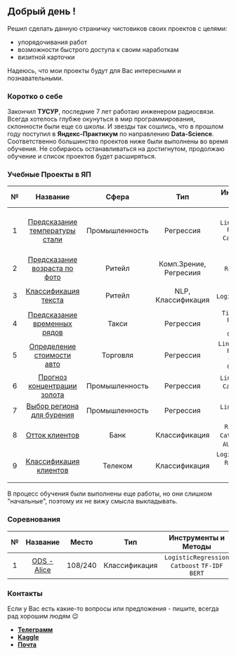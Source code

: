 ## Добрый день !

Решил сделать данную страничку чистовиков своих проектов с целями:
- упорядочивания работ
- возможности быстрого доступа к своим наработкам
- визитной карточки

Надеюсь, что мои проекты будут для Вас интересными и познавательными. 

### Коротко о себе

Закончил **ТУСУР**, последние 7 лет работаю инженером радиосвязи. Всегда хотелось глубже окунуться в мир программирования, склонности были еще со школы. И звезды так сошлись, что в прошлом году поступил в **Яндекс-Практикум** по направлению **Data-Science**. Соответственно большинство проектов ниже были выполнены во время обучения.
Не собираюсь останавливаться на достигнутом, продолжаю обучение и список проектов будет расширяться.

### Учебные Проекты в ЯП

| №   | Название  |Сфера  | Тип  | Инструменты и Методы   | Комментарии  |
|:---:|:---:      |:---:    |:---: |:---:                   |---           |
| 1   | [Предсказание температуры стали](https://github.com/kirill-pribludenko/projects/blob/main/1/project_16.ipynb) | Промышленность | Регрессия  | `LinearRegression` `RandomForest` `Catboost` `Optuna` | EDA, нужно было выделить признаки из разных таблиц по определенному интервалу времени |
| 2   | [Предсказание возраста по фото](https://github.com/kirill-pribludenko/projects/blob/main/2/project_14.ipynb)  | Ритейл         | Комп.Зрение, Регресиия  | `ResNet50` `Keras`  | Первый CV проект    	|
| 3   | [Классификация текста](https://github.com/kirill-pribludenko/projects/blob/main/3/project_12.ipynb)   	| Ритейл         | NLP, Классификация  |`TF-IDF` `BERT` `LogisticRegression` `Catboost`  | Рассмотрены два варианта решения    	|
| 4   | [Предсказание временных рядов](https://github.com/kirill-pribludenko/projects/blob/main/4/project_11.ipynb)   	| Такси | Регрессия  |`TimeSeriesSplit` `RandomForest` `Catboost` `GridSearchCV`  | Множество графиков    	|
| 5 | [Определение стоимости авто](https://github.com/kirill-pribludenko/projects/blob/main/5/project_10.ipynb)   	| Торговля | Регрессия  |`Linear Regression` `RandomForest` `Catboost`  `LGB` `GridSearchCV`  | Сравнение моделей по времени    	|
| 6 | [Прогноз концентрации золота](https://github.com/kirill-pribludenko/projects/blob/main/6/project_08.ipynb)   	| Промышленность | Регрессия  |`LinearRegression` `Catboost` `Custom metric`  | EDA, множество граффиков |
| 7 | [Выбор региона для бурения](https://github.com/kirill-pribludenko/projects/blob/main/7/project_07.ipynb)   	| Промышленность | Регрессия  |`LinearRegression` `Mathplotlib`  | Bootstrap    	|
| 8 | [Отток клиентов](https://github.com/kirill-pribludenko/projects/blob/main/8/project_06.ipynb)   	| Банк | Классификация  |`RandForest` `SVC` `Catboost` `F-1` `ROC-AUC` `Mathplotlib`  | Kaggle, несбалансированный датасет    	|
| 9 | [Классификация клиентов](https://github.com/kirill-pribludenko/projects/blob/main/9/project_05.ipynb)   	| Телеком | Классификация  | `LogisticRegression` `RandForest` `SVC` `GaussianNB` `Mathplotlib`  | Одна из первых работ по ML |

В процесс обучения были выполнены еще работы, но они слишком "начальные", поэтому их не вижу смысла выкладывать.

### Соревнования

| №   | Название  | Место  | Тип  | Инструменты и Методы   | Комментарии  |
|:---:|:---:      |:---:   |:---: |:---:                   |---           |
| 1   | [ODS - Alice](https://github.com/kirill-pribludenko/projects/blob/main/Competitions/ods_alice/my_alice_v2.ipynb) | 108/240 | Классификация  | `LogisticRegression` `Catboost` `TF-IDF` `BERT` | Генерация признаков |

### Контакты

Если у Вас есть какие-то вопросы или предложения - пишите, всегда рад хорошим людям 😉

* [**Телеграмм**](https://t.me/Ave_Ludi)
* [**Kaggle**](https://www.kaggle.com/kirillpribludenko)
* [**Почта**](mailto:kir88@inbox.ru)
